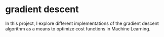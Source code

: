 # gradient descent
In this project, I explore different implementations of the gradient descent algorithm as a means to optimize cost functions in Machine Learning.

